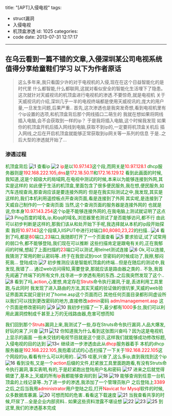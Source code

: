 title: "[APT]入侵电视"
tags:
  - struct漏洞
  - 入侵电视
  - 机顶盒渗透
id: 1025
categories:
  - code
date: 2013-07-31 12:17:17
---

在乌云看到一篇不错的文章,入侵深圳某公司电视系统值得分享给童鞋们学习
以下为作者原话
---
>这么多年来,我只看国少许的对于电视机的入侵,现在在这个日益智能化的是时代里
什么都智能,什么都联网,这就对看似安全的智能化生活埋下了隐患。
这次就针对天威视讯的机顶盒进行电视机的渗透.不要惊奇,就是电视机
关于天威视讯的介绍,深圳几乎一半的电视终端都是使用天威视讯的,庞大的用户量,一旦发生问题,后果严重..
首先,这次渗透也是我突发奇想,看到电视机里有个ip设置的选项,和机顶盒背后那个网线插口二萌生的
我就在想如果将网线插入电脑,会不会获取到一样的ip？
于是我将插入电脑,这个时候我发现
如果你的机顶盒开机后插入网线到电脑,获取不到ip的,一定要将机顶盒关机后
插入网线,之后在开启机顶盒就能够正常获取到ip网关等一系列的信息
于是..之后大型的渗透就开始了...

<!--more-->

### 渗透过程

<span style="color: #008000;">机顶盒背后</span>
![1](http://old.lurrpis.com/wp-content/uploads/2013/07/1.png)
<span style="color: #008000;">查看ip</span>
![2](http://old.lurrpis.com/wp-content/uploads/2013/07/2.png)
<span style="color: #008000;"><span style="color: #ff0000;">ip</span>是以<span style="color: #ff0000;">10.97.143</span>这个段,而网关是<span style="color: #ff0000;">10.97.128.1</span></span>
<span style="color: #008000;"> dhcp服务器则是<span style="color: #ff0000;">192.168.222.105</span>,<span style="color: #ff0000;">dns</span>是<span style="color: #ff0000;">172.18.50.11</span>和<span style="color: #ff0000;">172.16.129.12</span></span>
<span style="color: #008000;"> 看到此画面的时候,我知道,这是个超级大的局域网,在电视中测试的时候,本来以为能够连接到外网,其实是这样的</span>
<span style="color: #008000;"> 如此便于生活的机顶盒,里面包含了很多便民服务,我在想,便民服务,如汽车违规查询,那查询应该是要连接外网的</span>
<span style="color: #008000;"> 但是在我实际测试之中,我发现,其实是这样的,我们本机利用遥控板点开查询页面,看是连接到了外网</span>
<span style="color: #008000;"> 其实呢,是连接到了天威自己制作的一个查询页面</span>
<span style="color: #008000;"> 当然,这个查询页面的服务器是连接外网的</span>
<span style="color: #008000;"> 也就是说,你本身<span style="color: #ff0000;">10.97.143.254</span>这个ip是不能够连接外网的,在我电脑上测试就证明了这点</span>
![3](http://old.lurrpis.com/wp-content/uploads/2013/07/3.png)
<span style="color: #008000;">Ping百度的域名,ip,和qq的域名,浏览器里也测试了是否能够访问,都不行</span>
<span style="color: #008000;"> 由此可以初步判断是这样的,那我们该从和处开始下手呢,我选择就从本机的ip段开始探索</span>
<span style="color: #008000;"> 我将<span style="color: #ff0000;">10.97.143</span>这个段填入IISPUT中进行对端口<span style="color: #ff0000;">80,8080,23,22</span>的扫描..</span>
![4](http://old.lurrpis.com/wp-content/uploads/2013/07/4.png)
<span style="color: #008000;">看到了吗,都是<span style="color: #ff0000;">80</span>端口,<span style="color: #ff0000;">23</span>端口,我随即打开了一个页面查看</span>
![5](http://old.lurrpis.com/wp-content/uploads/2013/07/5.png)
<span style="color: #008000;">要求验证,试了试常用的弱口令,都不能够登陆,我们现在可以推断</span>
<span style="color: #008000;"> 这些扫描肯定是跟电有关的,正在我郁闷的时候,想起了上面扫描的<span style="color: #ff0000;">23</span>端口可以测试,用telnet测试连接</span>
![6](http://old.lurrpis.com/wp-content/uploads/2013/07/6.png)
<span style="color: #008000;">Ok,可以连接,我猜测了常用的默认密码等..终于在我尝试到root 空密码的时候成功了,我擦,郁闷死我...</span>
<span style="color: #008000;"> 登陆成功</span>
![7](http://old.lurrpis.com/wp-content/uploads/2013/07/7.png)
<span style="color: #008000;">初步推测应该是智能机顶盒的终端...但是在随后的测试中,我发现,我错了...</span>
<span style="color: #008000;"> 通过web访问得知,需要登录,那就应该是路由器之类的..</span>
<span style="color: #008000;"> 不急,我首先阅遍了终端下的所有文件,找寻进一步渗透有用的东西..之后我突然发现了这个..</span>
![8](http://old.lurrpis.com/wp-content/uploads/2013/07/8.png)
<span style="color: #008000;">看到了吗,<span style="color: #ff0000;">action</span>,心里想,肯定存在<span style="color: #ff0000;">Struts</span>命令执行漏洞,于是,丢进利用工具里跑,与此同时</span>
<span style="color: #008000;"> 我发现了进入路由的方法,其实天威的验证做的很坑爹,天威的web验证界面其实就只是针对了home.asp这个页面而已</span>
<span style="color: #008000;"> 其他任何页面目录都形同虚设所以我们可以找到更改密码的地方,直接修改<span style="color: #ff0000;">admin</span>密码</span>
<span style="color: #008000;"><span style="color: #ff0000;"> adm/management.asp</span> 这个页面是修改密码的</span>
![9](http://old.lurrpis.com/wp-content/uploads/2013/07/9.png)
![10](http://old.lurrpis.com/wp-content/uploads/2013/07/10.png)
<span style="color: #008000;">我初步扫描了一下,最少都有<span style="color: #ff0000;">1000</span>多台,我们可以利用此漏洞控制成千甚至上万的无线路由器,危害可想而知</span>

<span style="color: #008000;">我们回到那个<span style="color: #ff0000;">Struts</span>漏洞上来,我测试了一些,存在Struts命令执行漏洞.人品大爆发,好玩的来了,兴奋</span>
![11](http://old.lurrpis.com/wp-content/uploads/2013/07/11.png)
![12](http://old.lurrpis.com/wp-content/uploads/2013/07/12.png)
<span style="color: #008000;">你知道我为什么看到这张图兴奋吗？因为这是电视机上显示的画面</span>
<span style="color: #008000;"> 一些未交钱的电视节目就是这个提示,这样我们就能够成功修改标题,入侵电视的目的达到</span>
![13](http://old.lurrpis.com/wp-content/uploads/2013/07/13.png)&lt;
<span style="color: #008000;">继续进一步渗透由此从<span style="color: #ff0000;">dhcp</span>服务器着手</span>
<span style="color: #008000;"> 本机的dhcp服务器是<span style="color: #ff0000;">192.168.222.105</span>,我抱着试试的心态扫描了一下关于<span style="color: #ff0000;">192.168.222.105</span>这个网段的ip,看看有什么可以利用的..</span>
![15](http://old.lurrpis.com/wp-content/uploads/2013/07/15.png)
<span style="color: #008000;">哇塞,兴奋了,这么多ip,直到我找到这个ip</span>
![16](http://old.lurrpis.com/wp-content/uploads/2013/07/16.jpg)
<span style="color: #008000;">看到没有,又是一个<span style="color: #ff0000;">action</span>后缀的文件,赶紧放工具里面跑跑看,有没有Struts命令执行漏洞,事实表明,有的,于是赶紧跑出登陆用户名和密码</span>
![17](http://old.lurrpis.com/wp-content/uploads/2013/07/17.png)
<span style="color: #008000;">进来之后就觉得碉堡了,基本上,天威的所有<span style="color: #ff0000;">ip</span>我都能够查询的到</span>
![18](http://old.lurrpis.com/wp-content/uploads/2013/07/18.jpg)
![19](http://old.lurrpis.com/wp-content/uploads/2013/07/19.png)
<span style="color: #008000;">能够查询到任意一台机顶盒的上线记录等..为了进一步的渗透,我添加了一个管理员账户</span>
<span style="color: #008000;"> 之后登陆上<span style="color: #ff0000;">3389</span>之后,之后当我用<span style="color: #ff0000;">administrator</span>用户登陆之后,打开<span style="color: #ff0000;">Navicat for Mysql</span>软件的时候,众多数据库暴漏.</span>
![20](http://old.lurrpis.com/wp-content/uploads/2013/07/20.png)
<span style="color: #008000;">可想而知的危害..看看这下载速度</span>
![21](http://old.lurrpis.com/wp-content/uploads/2013/07/21.png)
<span style="color: #008000;">当我查看共享的时候,吓尿了...全是企业内部资料..</span>
<span style="color: #008000;"> 如果这些资料泄露不堪设想</span>
![22](http://old.lurrpis.com/wp-content/uploads/2013/07/22.png)
![23](http://old.lurrpis.com/wp-content/uploads/2013/07/23.jpg)
![25](http://old.lurrpis.com/wp-content/uploads/2013/07/25.png)
<span style="color: #008000;">到这里,我们的渗透基本完成</span>